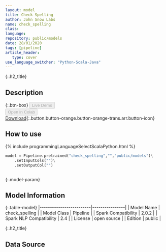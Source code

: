 ```yaml
---
layout: model
title: Check Spelling
author: John Snow Labs
name: check_spelling
class: 
language: 
repository: public/models
date: 28/01/2020
tags: [pipeline]
article_header:
   type: cover
use_language_switcher: "Python-Scala-Java"
---
```


{:.h2_title}
## Description 




{:.btn-box}
<button class="button button-orange" disabled>Live Demo</button><br/><button class="button button-orange" disabled>Open in Colab</button><br/>[Download](https://s3.amazonaws.com/auxdata.johnsnowlabs.com/public/models/check_spelling_en_2.0.2_2.4_1580246859135.zip){:.button.button-orange.button-orange-trans.arr.button-icon}<br/>

## How to use 
<div class="tabs-box" markdown="1">

{% include programmingLanguageSelectScalaPython.html %}

```python
model = Pipeline.pretrained("check_spelling","","public/models")\
	.setInputCols("")\
	.setOutputCol("")
```

```scala

```
</div>



{:.model-param}
## Model Information

{:.table-model}
|-------------------------|----------------|
| Model Name              | check_spelling |
| Model Class             | Pipeline       |
| Spark Compatibility     | 2.0.2          |
| Spark NLP Compatibility | 2.4            |
| License                 | open source    |
| Edition                 | public         |




{:.h2_title}
## Data Source


